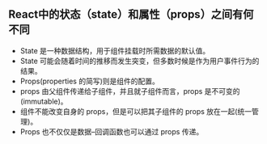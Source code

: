 ## React中的状态（state）和属性（props）之间有何不同

+ State 是一种数据结构，用于组件挂载时所需数据的默认值。
+ State 可能会随着时间的推移而发生突变，但多数时候是作为用户事件行为的结果。
+ Props(properties 的简写)则是组件的配置。
+ props 由父组件传递给子组件，并且就子组件而言，props 是不可变的(immutable)。
+ 组件不能改变自身的 props，但是可以把其子组件的 props 放在一起(统一管理)。
+ Props 也不仅仅是数据–回调函数也可以通过 props 传递。